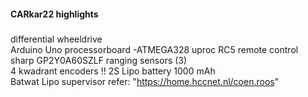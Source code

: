 #### CARkar22 highlights
#####
differential wheeldrive<br>
Arduino Uno processorboard -ATMEGA328 uproc 
RC5 remote control  
sharp GP2Y0A60SZLF ranging sensors (3)  
4 kwadrant encoders  !! 
2S Lipo battery 1000 mAh  
Batwat Lipo supervisor refer: "https://home.hccnet.nl/coen.roos"  
